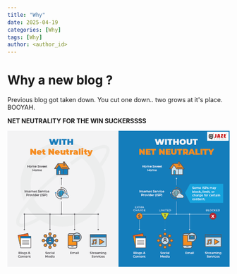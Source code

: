 ```yaml
---
title: "Why"
date: 2025-04-19
categories: [Why]
tags: [Why]
author: <author_id>
---
```


# Why a new blog ?

Previous blog got taken down. You cut one down.. two grows at it's place. BOOYAH.

**NET NEUTRALITY FOR THE WIN SUCKERSSSS** 

![Image](/assets/Net-Neutrality-Infographic-Jaze-Networks.png)
